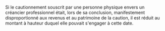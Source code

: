 Si le cautionnement souscrit par une personne physique envers un créancier professionnel était, lors de sa conclusion, manifestement disproportionné aux revenus et au patrimoine de la caution, il est réduit au montant à hauteur duquel elle pouvait s'engager à cette date.

